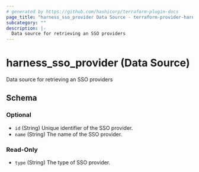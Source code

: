```yaml
---
# generated by https://github.com/hashicorp/terraform-plugin-docs
page_title: "harness_sso_provider Data Source - terraform-provider-harness"
subcategory: ""
description: |-
  Data source for retrieving an SSO providers
---
```


# harness_sso_provider (Data Source)

Data source for retrieving an SSO providers



<!-- schema generated by tfplugindocs -->
## Schema

### Optional

- `id` (String) Unique identifier of the SSO provider.
- `name` (String) The name of the SSO provider.

### Read-Only

- `type` (String) The type of SSO provider.


